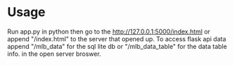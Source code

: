 # Usage

Run app.py in python then go to the http://127.0.0.1:5000/index.html or append "/index.html" to the server that opened up.
To access flask api data append "/mlb_data" for the sql lite db or "/mlb_data_table" for the data table info. in the open server broswer.
